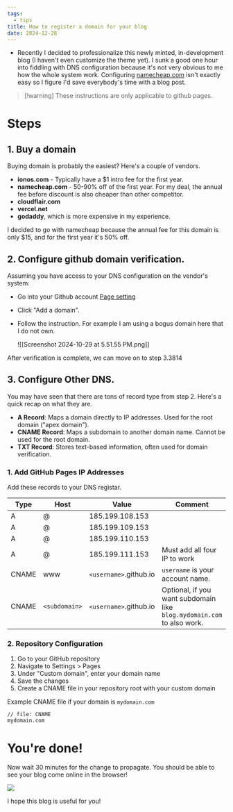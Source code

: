 ```yaml
---
tags:
  - tips
title: How to register a domain for your blog
date: 2024-12-28
---
```

- Recently I decided to professionalize this newly minted, in-development blog (I haven't even customize the theme yet). I sunk a good one hour into fiddling with DNS configuration because it's not very obvious to me how the whole system work. Configuring [namecheap.com](https://namecheap.com/) isn't exactly easy so I figure I'd save everybody's time with a blog post.

> [!warning] These instructions are only applicable to github pages.

# Steps
## 1. Buy a domain
Buying domain is probably the easiest? Here's a couple of vendors.
- **ionos.com** - Typically have a $1 intro fee for the first year.
- **namecheap.com** - 50-90% off of the first year. For my deal, the annual fee before discount is also cheaper than other competitor.
- **cloudflair.com**
- **vercel.net**
- **godaddy**, which is more expensive in my experience.

I decided to go with namecheap because the annual fee for this domain is only $15, and for the first year it's 50% off.

## 2. Configure github domain verification.
Assuming you have access to your DNS configuration on the vendor's system:

- Go into your Github account [Page setting](https://github.com/settings/pages)
- Click "Add a domain".
- Follow the instruction. For example I am using a bogus domain here that I do not own.
  
  ![[Screenshot 2024-10-29 at 5.51.55 PM.png]]

After verification is complete, we can move on to step 3.3814 

## 3. Configure Other DNS.
You may have seen that there are tons of record type from step 2. Here's a quick recap on what they are.

- **A Record**: Maps a domain directly to IP addresses. Used for the root domain ("apex domain").
- **CNAME Record**: Maps a subdomain to another domain name. Cannot be used for the root domain.
- **TXT Record**: Stores text-based information, often used for domain verification.

### 1. Add GitHub Pages IP Addresses
Add these records to your DNS registar.

| **Type** | **Host**      | **Value**              | Comment                                                                |
| -------- | ------------- | ---------------------- | ---------------------------------------------------------------------- |
| A        | @             | 185.199.108.153        |                                                                        |
| A        | @             | 185.199.109.153        |                                                                        |
| A        | @             | 185.199.110.153        |                                                                        |
| A        | @             | 185.199.111.153        | Must add all four IP to work                                           |
| CNAME    | www           | `<username>`.github.io | `username` is your account name.                                       |
| CNAME    | `<subdomain>` | `<username>`.github.io | Optional, if you want subdomain like `blog.mydomain.com` to also work. |

### 2. Repository Configuration

1. Go to your GitHub repository
2. Navigate to Settings > Pages
3. Under "Custom domain", enter your domain name
4. Save the changes
5. Create a CNAME file in your repository root with your custom domain

Example CNAME file if your domain is `mydomain.com`
```
// file: CNAME
mydomain.com
```


# You're done!

Now wait 30 minutes for the change to propagate. You should be able to see your blog come online in the browser!

![](https://i.giphy.com/media/v1.Y2lkPTc5MGI3NjExeGNzcXRuNGl1cncwMnFnZWNqenBsNGdlNDUwM2tzdXo5Y3plZ29ueSZlcD12MV9pbnRlcm5hbF9naWZfYnlfaWQmY3Q9Zw/67ThRZlYBvibtdF9JH/giphy.gif)

I hope this blog is useful for you!